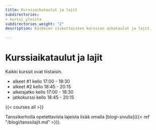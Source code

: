 ```yaml
---
title: Kurssiaikataulut ja lajit
subdirectories:
- kurssi_yleista
subdirectories_weight: "2"
description: Kaikkien viikottaisten kurssien aikataulut ja lajit.

---
```

# Kurssiaikataulut ja lajit

Kaikki kurssit ovat tiistaisin.

<!-- {{< courseMeta all >}} -->

  - alkeet #1 kello 17:00 - 18:30
  - alkeet #2 kello 18:45 - 20:15
  - alkeisjatko kello 17:00 - 18:30
  - jatkokurssi kello 18:45 - 20:15

{{< courses all >}}

Tanssikerholla opetettavista lajeista lisää omalla [blogi-sivulla]({{< ref "/blogi/tanssilajit.md" >}}).
